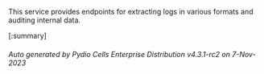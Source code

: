 






This service provides endpoints for extracting logs in various formats and auditing internal data.

[:summary]

###### Auto generated by Pydio Cells Enterprise Distribution v4.3.1-rc2 on 7-Nov-2023
